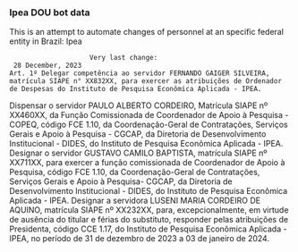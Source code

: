  ### Ipea DOU bot data
 This is an attempt to automate changes of personnel at an specific federal entity in Brazil: Ipea
 
                        Very last change: 
 	 28 December, 2023
	Art. 1º Delegar competência ao servidor FERNANDO GAIGER SILVEIRA, matrícula SIAPE n° XX832XX, para exercer as atribuições de Ordenador de Despesas do Instituto de Pesquisa Econômica Aplicada - IPEA.
Dispensar o servidor PAULO ALBERTO CORDEIRO, Matrícula SIAPE nº XX460XX, da Função Comissionada de Coordenador de Apoio à Pesquisa - COPEQ, código FCE 1.10, da Coordenação-Geral de Contratações, Serviços Gerais e Apoio à Pesquisa - CGCAP, da Diretoria de Desenvolvimento Institucional - DIDES, do Instituto de Pesquisa Econômica Aplicada - IPEA.
Designar o servidor GUSTAVO CAMILO BAPTISTA, matrícula SIAPE nº XX711XX, para exercer a função comissionada de Coordenador de Apoio à Pesquisa, código FCE 1.10, da Coordenação-Geral de Contratações, Serviços Gerais e Apoio à Pesquisa- CGCAP, da Diretoria de Desenvolvimento Institucional - DIDES, do Instituto de Pesquisa Econômica Aplicada - IPEA.
Designar a servidora LUSENI MARIA CORDEIRO DE AQUINO, matrícula SIAPE nº XX232XX, para, excepcionalmente, em virtude de ausência do titular e férias do substituto, responder pelas atribuições de Presidenta, código CCE 1.17, do Instituto de Pesquisa Econômica Aplicada - IPEA, no período de 31 de dezembro de 2023 a 03 de janeiro de 2024.
